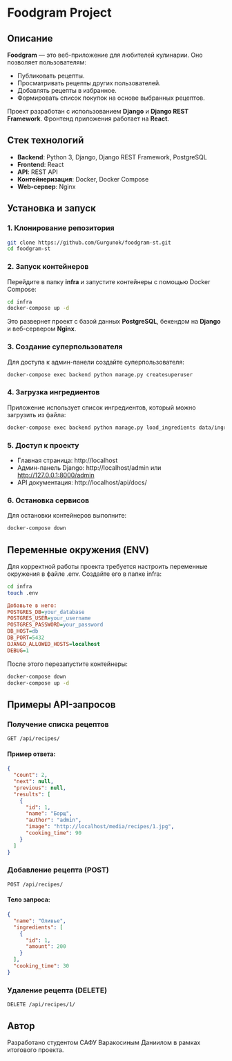 # Foodgram Project

## Описание

**Foodgram** — это веб-приложение для любителей кулинарии. Оно позволяет пользователям:
- Публиковать рецепты.
- Просматривать рецепты других пользователей.
- Добавлять рецепты в избранное.
- Формировать список покупок на основе выбранных рецептов.

Проект разработан с использованием **Django** и **Django REST Framework**. Фронтенд приложения работает на **React**.

## Стек технологий

- **Backend**: Python 3, Django, Django REST Framework, PostgreSQL
- **Frontend**: React
- **API**: REST API
- **Контейнеризация**: Docker, Docker Compose
- **Web-сервер**: Nginx

## Установка и запуск

### 1. Клонирование репозитория
```bash
git clone https://github.com/Gurgunok/foodgram-st.git
cd foodgram-st
```
### 2. Запуск контейнеров

Перейдите в папку **infra** и запустите контейнеры с помощью Docker Compose:
```bash
cd infra
docker-compose up -d
```
Это развернет проект с базой данных **PostgreSQL**, бекендом на **Django** и веб-сервером **Nginx**.

### 3. Создание суперпользователя

Для доступа к админ-панели создайте суперпользователя:
```bash
docker-compose exec backend python manage.py createsuperuser
```

### 4. Загрузка ингредиентов

Приложение использует список ингредиентов, который можно загрузить из файла:
```bash
docker-compose exec backend python manage.py load_ingredients data/ingredients.json
```

### 5. Доступ к проекту

* Главная страница: http://localhost
* Админ-панель Django: http://localhost/admin или http://127.0.0.1:8000/admin
* API документация: http://localhost/api/docs/

### 6. Остановка сервисов
Для остановки контейнеров выполните:
```bash
docker-compose down
```

## Переменные окружения (ENV)

Для корректной работы проекта требуется настроить переменные окружения в файле .env. Создайте его в папке infra:
```bash
cd infra
touch .env
```
```ini
Добавьте в него:
POSTGRES_DB=your_database
POSTGRES_USER=your_username
POSTGRES_PASSWORD=your_password
DB_HOST=db
DB_PORT=5432
DJANGO_ALLOWED_HOSTS=localhost
DEBUG=1
```
После этого перезапустите контейнеры:
```bash
docker-compose down
docker-compose up -d
```

## Примеры API-запросов

### Получение списка рецептов
```http
GET /api/recipes/
```

#### Пример ответа:
```json
{
  "count": 2,
  "next": null,
  "previous": null,
  "results": [
    {
      "id": 1,
      "name": "Борщ",
      "author": "admin",
      "image": "http://localhost/media/recipes/1.jpg",
      "cooking_time": 90
    }
  ]
}
```

### Добавление рецепта (POST)
```http
POST /api/recipes/
```

#### Тело запроса:
```json
{
  "name": "Оливье",
  "ingredients": [
    {
      "id": 1,
      "amount": 200
    }
  ],
  "cooking_time": 30
} 
```

### Удаление рецепта (DELETE)
```http
DELETE /api/recipes/1/
```

## Автор

Разработано студентом САФУ Варакосиным Даниилом в рамках итогового проекта.
